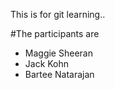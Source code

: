 This is for git learning..

#The participants are
 - Maggie Sheeran
 - Jack Kohn
 - Bartee Natarajan
